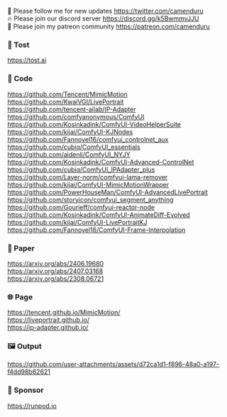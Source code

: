 🐣 Please follow me for new updates https://twitter.com/camenduru <br />
🔥 Please join our discord server https://discord.gg/k5BwmmvJJU <br />
🥳 Please join my patreon community https://patreon.com/camenduru <br />

###  🥪 Tost
https://tost.ai

### 🧬 Code
https://github.com/Tencent/MimicMotion <br />
https://github.com/KwaiVGI/LivePortrait <br />
https://github.com/tencent-ailab/IP-Adapter <br />
https://github.com/comfyanonymous/ComfyUI <br />
https://github.com/Kosinkadink/ComfyUI-VideoHelperSuite <br />
https://github.com/kijai/ComfyUI-KJNodes <br />
https://github.com/Fannovel16/comfyui_controlnet_aux <br />
https://github.com/cubiq/ComfyUI_essentials <br />
https://github.com/aidenli/ComfyUI_NYJY <br />
https://github.com/Kosinkadink/ComfyUI-Advanced-ControlNet <br />
https://github.com/cubiq/ComfyUI_IPAdapter_plus <br />
https://github.com/Layer-norm/comfyui-lama-remover <br />
https://github.com/kijai/ComfyUI-MimicMotionWrapper <br />
https://github.com/PowerHouseMan/ComfyUI-AdvancedLivePortrait <br />
https://github.com/storyicon/comfyui_segment_anything <br />
https://github.com/Gourieff/comfyui-reactor-node <br />
https://github.com/Kosinkadink/ComfyUI-AnimateDiff-Evolved <br />
https://github.com/kijai/ComfyUI-LivePortraitKJ <br />
https://github.com/Fannovel16/ComfyUI-Frame-Interpolation <br />

### 📄 Paper
https://arxiv.org/abs/2406.19680 <br />
https://arxiv.org/abs/2407.03168 <br />
https://arxiv.org/abs/2308.06721 <br />

### 🌐 Page
https://tencent.github.io/MimicMotion/ <br />
https://liveportrait.github.io/ <br />
https://ip-adapter.github.io/ <br />

### 🖼 Output

https://github.com/user-attachments/assets/d72ca1d1-f896-48a0-a197-f4dd98b62621

### 🏢 Sponsor
https://runpod.io

